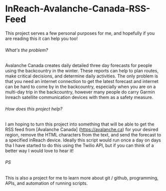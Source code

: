 # InReach-Avalanche-Canada-RSS-Feed
This project serves a few personal purposes for me, and hopefully if you are reading this it can help you too!

###### What's the problem?
Avalanche Canada creates daily detailed three day forecasts for people using the backcountry in the winter. These reports can help to plan routes, make critical decisions, and determine daily activities. The only problem is that you need an internet connection to get the latest forecast and internet can be hard to come by in the backcountry, especially when you are on a multi-day trip in the backcountry, however many people do carry Garmin Inreach satellite communication devices with them as a safety measure.

###### How does this project help?
I am hoping to turn this project into something that will be able to get the RSS feed from [Avalanche Canada] (https://avalanche.ca) for your desired region, remove the HTML characters from the text, and send the forecast to a specified inReach device. Ideally this script would run once a day on days tha I have started to do this using the Twilio API, but if you can think of a better way I would love to hear it!

###### PS
This is also a project for me to learn more about git / github, programming, APIs, and automation of running scripts.
